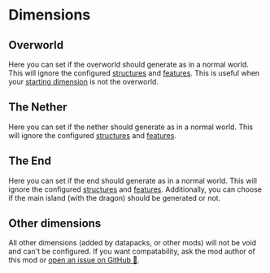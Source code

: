 # Dimensions
## Overworld
Here you can set if the overworld should generate as in a normal world. This will ignore the configured 
[structures](structures.md#generating-structures) and [features](structures.md#generating-features). This is useful when
your [starting dimension](spawn.md#dimension) is not the overworld.

## The Nether
Here you can set if the nether should generate as in a normal world. This will ignore the configured 
[structures](structures.md#generating-structures) and [features](structures.md#generating-features).

## The End
Here you can set if the end should generate as in a normal world. This will ignore the configured 
[structures](structures.md#generating-structures) and [features](structures.md#generating-features). Additionally, you
can choose if the main island (with the dragon) should be generated or not.

## Other dimensions
All other dimensions (added by datapacks, or other mods) will not be void and can't be configured. If you want
compatability, ask the mod author of this mod or [open an issue on GitHub 🔗](https://github.com/MelanX/SkyblockBuilder/issues/new?assignees=MelanX&labels=enhancement&template=feature_request.md&title=).